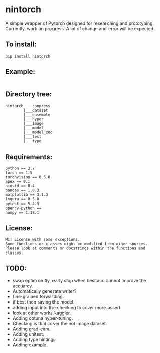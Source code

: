 # nintorch
A simple wrapper of Pytorch designed for researching and prototyping. <br>
Currently, work on progress. A lot of change and error will be expected. <br>

## To install:
```
pip install nintorch
```

## Example:
```
```

## Directory tree:
```
nintorch____compress
	    |___dataset
	    |___ensemble
	    |___hyper
	    |___image
	    |___model
	    |___model_zoo
	    |___test
		|___type
```

## Requirements:
```
python == 3.7
torch == 1.5
torchvision == 0.6.0
apex == 0.1
ninstd == 0.4
pandas == 1.0.3
matplotlib == 3.1.3
loguru == 0.5.0
pytest == 5.4.3
opencv-python ==
numpy == 1.18.1
```

## License:
```
MIT License with some exceptions.
Some functions or classes might be modified from other sources.
Please look at comments or docstrings within the functions and classes.
```

## TODO:
- swap optim on fly, early stop when best acc cannot improve the accuarcy.
- Automatically generate writer?
- fine-grained forwarding.
- if best then saving the model.
- adding input into the checking to cover more assert.
- look at other works kaggler.
- Adding optuna hyper-tuning.
- Checking is that cover the not image dataset.
- Adding grad-cam.
- Adding unitest.
- Adding type hinting.
- Adding example.

